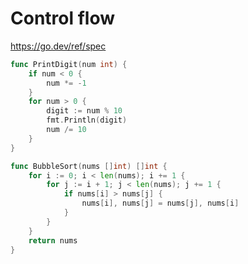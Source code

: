 # Control flow

https://go.dev/ref/spec

```go
func PrintDigit(num int) {
	if num < 0 {
		num *= -1
	}
	for num > 0 {
		digit := num % 10
		fmt.Println(digit)
		num /= 10
	}
}
```

```go
func BubbleSort(nums []int) []int {
	for i := 0; i < len(nums); i += 1 {
		for j := i + 1; j < len(nums); j += 1 {
			if nums[i] > nums[j] {
				nums[i], nums[j] = nums[j], nums[i]
			}
		}
	}
	return nums
}
```
